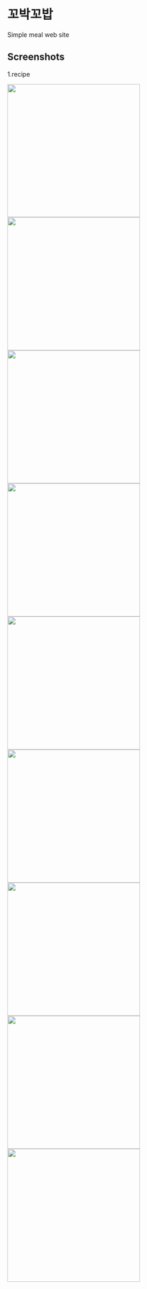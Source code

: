 # 꼬박꼬밥
Simple meal web site

Screenshots
-----------

1.recipe
<div>
  <img width="300" src="https://user-images.githubusercontent.com/68418016/89705193-438f2d80-d996-11ea-946e-7e8f6c270e30.PNG">
  <img width="300" src="https://user-images.githubusercontent.com/68418016/89705194-44c05a80-d996-11ea-90a4-69d2ca7f732d.PNG">
  <img width="300" src="https://user-images.githubusercontent.com/68418016/89705195-4558f100-d996-11ea-8724-32cfb220487e.PNG">
</div>
<div>
  <img width="300" src="https://user-images.githubusercontent.com/68418016/89705196-45f18780-d996-11ea-9c66-b9a59d021c0e.PNG">
  <img width="300" src="https://user-images.githubusercontent.com/68418016/89705197-468a1e00-d996-11ea-9e8a-353a54a49cc8.PNG">
  <img width="300" src="https://user-images.githubusercontent.com/68418016/89705198-468a1e00-d996-11ea-92a9-18f747caa547.PNG">
</div>
<div>
  <img width="300" src="https://user-images.githubusercontent.com/68418016/89705199-4722b480-d996-11ea-9bda-6e0d74af1c6b.PNG">
  <img width="300" src="https://user-images.githubusercontent.com/68418016/89705200-4722b480-d996-11ea-9a0f-9bf649287f75.PNG">
  <img width="300" src="https://user-images.githubusercontent.com/68418016/89705201-47bb4b00-d996-11ea-813e-5596ae49972c.PNG">
</div>
  

